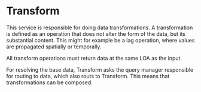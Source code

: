 
# Transform

This service is responsible for doing data transformations. A transformation is
defined as an operation that does not alter the form of the data, but its
substantial content. This might for example be a lag operation, where values
are propagated spatially or temporally.

All transform operations must return data at the same LOA as the input.

For resolving the base data, Transform asks the query manager responsible for
routing to data, which also routs to Transform. This means that transformations
can be composed.
